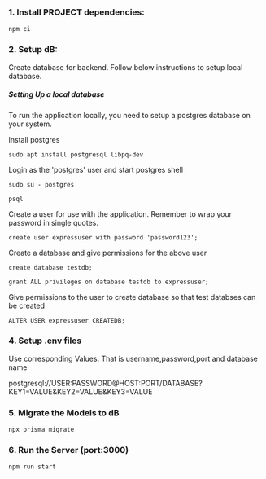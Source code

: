 

### 1. Install PROJECT dependencies:

`npm ci`

### 2. Setup dB:

Create database for backend.
Follow below instructions to setup local database.

##### Setting Up a local database

To run the application locally, you need to setup a postgres database on your system.

Install postgres

`sudo apt install postgresql libpq-dev`

Login as the 'postgres' user and start postgres shell

`sudo su - postgres`

`psql`

Create a user for use with the application.
Remember to wrap your password in single quotes.

`create user expressuser with password 'password123';`

Create a database and give permissions for the above user

`create database testdb;`

`grant ALL privileges on database testdb to expressuser;`

Give permissions to the user to create database so that test databses can be created

`ALTER USER expressuser CREATEDB;`

### 4. Setup .env files

Use corresponding Values. That is username,password,port and database name

postgresql://USER:PASSWORD@HOST:PORT/DATABASE?KEY1=VALUE&KEY2=VALUE&KEY3=VALUE


### 5. Migrate the Models to dB

`npx prisma migrate`

### 6. Run the Server (port:3000)

`npm run start`
